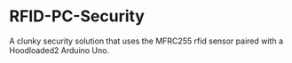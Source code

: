 # RFID-PC-Security
A clunky security solution that uses the MFRC255 rfid sensor paired with a Hoodloaded2 Arduino Uno.
